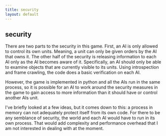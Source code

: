 ```yaml
---
title: security
layout: default
---
```


## security

There are two parts to the security in this game. First, an AI is only allowed
to control its own units. Meaning, a unit can only be given orders by the AI
that owns it. The other half of the security is releasing information to each
AI only as the AI becomes aware of it. Specifically, an AI should only be able
to examine objects that are currently visible to its units. Using
introspection and frame crawling, the code does a basic verification on each
AI.

However, the game is implemented in python and all the AIs run in the same
process, so it is possible for an AI to work around the security measures in
the game to gain access to more information than it should have or control
another AIs unit.

I've briefly looked at a few ideas, but it comes down to this: a process in
memory can not adequately protect itself from its own code. For there to be
any semblance of security, the world and each AI would have to run in its own
process. That would add complexity and performance overhead that I am not
interested in dealing with at the moment.

